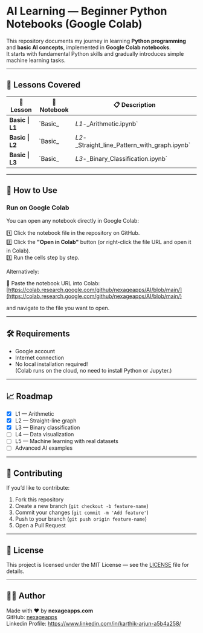 
# AI Learning — Beginner Python Notebooks (Google Colab)

This repository documents my journey in learning **Python programming** and **basic AI concepts**, implemented in **Google Colab notebooks**.  
It starts with fundamental Python skills and gradually introduces simple machine learning tasks.

---

## 📖 Lessons Covered

| 📒 Lesson | 📄 Notebook | 📋 Description |
|-----------|-------------|----------------|
| **Basic \| L1** | `Basic_|_L1_-_Arithmetic.ipynb` | Basic arithmetic operations in Python. |
| **Basic \| L2** | `Basic_|_L2_-_Straight_line_Pattern_with_graph.ipynb` | Drawing a straight-line pattern and plotting it as a graph. |
| **Basic \| L3** | `Basic_|_L3_-_Binary_Classification.ipynb` | Predicting if a student passes based on study hours (binary classification). |

---

## 🚀 How to Use

### Run on Google Colab

You can open any notebook directly in Google Colab:  

1️⃣ Click the notebook file in the repository on GitHub.  
2️⃣ Click the **"Open in Colab"** button (or right-click the file URL and open it in Colab).  
3️⃣ Run the cells step by step.

Alternatively:  

📌 Paste the notebook URL into Colab:  
[https://colab.research.google.com/github/nexageapps/AI/blob/main/](https://colab.research.google.com/github/nexageapps/AI/blob/main/)  

and navigate to the file you want to open.

---

## 🛠️ Requirements

- Google account
- Internet connection
- No local installation required!  
  (Colab runs on the cloud, no need to install Python or Jupyter.)

---

## 📈 Roadmap

- [x] L1 — Arithmetic
- [x] L2 — Straight-line graph
- [x] L3 — Binary classification
- [ ] L4 — Data visualization
- [ ] L5 — Machine learning with real datasets
- [ ] Advanced AI examples

---

## 🤝 Contributing

If you’d like to contribute:
1. Fork this repository
2. Create a new branch (`git checkout -b feature-name`)
3. Commit your changes (`git commit -m 'Add feature'`)
4. Push to your branch (`git push origin feature-name`)
5. Open a Pull Request

---

## 📄 License

This project is licensed under the MIT License — see the [LICENSE](LICENSE) file for details.

---

## 🙋‍♂️ Author

Made with ❤️ by **nexageapps.com**  
GitHub: [nexageapps](https://github.com/nexageapps)  
Linkedin Profile: https://www.linkedin.com/in/karthik-arjun-a5b4a258/
